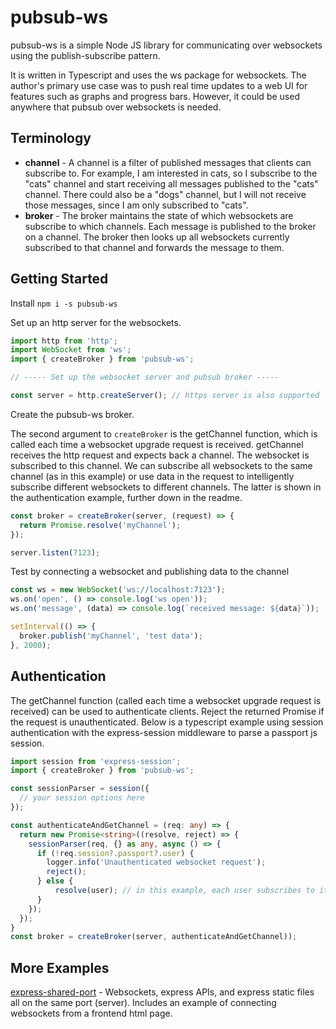 # pubsub-ws

pubsub-ws is a simple Node JS library for communicating over websockets using the publish-subscribe pattern.

It is written in Typescript and uses the ws package for websockets. The author's primary use case was to push real time updates to a web UI for features such as graphs and progress bars. However, it could be used anywhere that pubsub over websockets is needed. 

## Terminology

* **channel** - A channel is a filter of published messages that clients can subscribe to. For example, I am interested in cats, so I subscribe to the "cats" channel and start receiving all messages published to the "cats" channel. There could also be a "dogs" channel, but I will not receive those messages, since I am only subscribed to "cats". 
* **broker** - The broker maintains the state of which websockets are subscribe to which channels. Each message is published to the broker on a channel. The broker then looks up all websockets currently subscribed to that channel and forwards the message to them. 

## Getting Started
Install
`npm i -s pubsub-ws`

Set up an http server for the websockets.
```javascript
import http from 'http';
import WebSocket from 'ws';
import { createBroker } from 'pubsub-ws';

// ----- Set up the websocket server and pubsub broker -----

const server = http.createServer(); // https server is also supported
```

Create the pubsub-ws broker.

The second argument to `createBroker` is the getChannel function, which is called each time a websocket upgrade request is received. getChannel receives the http request and expects back a channel. The websocket is subscribed to this channel. We can subscribe all websockets to the same channel (as in this example) or use data in the request to intelligently subscribe different websockets to different channels. The latter is shown in the authentication example, further down in the readme.
```javascript
const broker = createBroker(server, (request) => {
  return Promise.resolve('myChannel');
});

server.listen(7123);
```

Test by connecting a websocket and publishing data to the channel
```javascript
const ws = new WebSocket('ws://localhost:7123');
ws.on('open', () => console.log('ws open'));
ws.on('message', (data) => console.log(`received message: ${data}`));

setInterval(() => {
  broker.publish('myChannel', 'test data');
}, 2000);
```

## Authentication

The getChannel function (called each time a websocket upgrade request is received) can be used to authenticate clients. Reject the returned Promise if the request is unauthenticated. Below is a typescript example using session authentication with the express-session middleware to parse a passport js session.

```typescript
import session from 'express-session';
import { createBroker } from 'pubsub-ws';

const sessionParser = session({
  // your session options here
});

const authenticateAndGetChannel = (req: any) => {
  return new Promise<string>((resolve, reject) => {
    sessionParser(req, {} as any, async () => {
      if (!req.session?.passport?.user) {
        logger.info('Unauthenticated websocket request');
        reject();
      } else {
          resolve(user); // in this example, each user subscribes to its own channel
      }
    });
  });
}
const broker = createBroker(server, authenticateAndGetChannel));
```

## More Examples
[express-shared-port](https://github.com/FiveOFive/pubsub-ws/tree/master/examples/express-shared-port) - Websockets, express APIs, and express static files all on the same port (server). Includes an example of connecting websockets from a frontend html page.